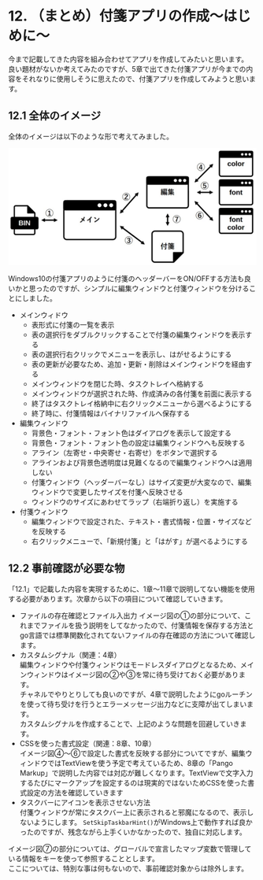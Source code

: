 # 12. （まとめ）付箋アプリの作成～はじめに～

今まで記載してきた内容を組み合わせてアプリを作成してみたいと思います。  
良い題材がないか考えてみたのですが、5章で出てきた付箋アプリが今までの内容をそれなりに使用しそうに思えたので、付箋アプリを作成してみようと思います。  

## 12.1 全体のイメージ

全体のイメージは以下のような形で考えてみました。  

![](image/image.jpg)  

Windows10の付箋アプリのように付箋のヘッダーバーをON/OFFする方法も良いかと思ったのですが、シンプルに編集ウィンドウと付箋ウィンドウを分けることにしました。  

- メインウィドウ  
  - 表形式に付箋の一覧を表示  
  - 表の選択行をダブルクリックすることで付箋の編集ウィンドウを表示する  
  - 表の選択行右クリックでメニューを表示し、はがせるようにする  
  - 表の更新が必要なため、追加・更新・削除はメインウィンドウを経由する  
  - メインウィンドウを閉じた時、タスクトレイへ格納する  
  - メインウィンドウが選択された時、作成済みの各付箋を前面に表示する  
  - 終了はタスクトレイ格納中に右クリックメニューから選べるようにする  
  - 終了時に、付箋情報はバイナリファイルへ保存する  
- 編集ウィンドウ  
  - 背景色・フォント・フォント色はダイアログを表示して設定する  
  - 背景色・フォント・フォント色の設定は編集ウィンドウへも反映する  
  - アライン（左寄せ・中央寄せ・右寄せ）をボタンで選択する  
  - アラインおよび背景色透明度は見難くなるので編集ウィンドウへは適用しない  
  - 付箋ウィンドウ（ヘッダーバーなし）はサイズ変更が大変なので、編集ウィンドウで変更したサイズを付箋へ反映させる  
  - ウィンドウのサイズにあわせてラップ（右端折り返し）を実施する  
- 付箋ウィンドウ  
  - 編集ウィンドウで設定された、テキスト・書式情報・位置・サイズなどを反映する  
  - 右クリックメニューで、「新規付箋」と「はがす」が選べるようにする  

## 12.2 事前確認が必要な物

「12.1」で記載した内容を実現するために、1章～11章で説明してない機能を使用する必要があります。次章から以下の項目について確認していきます。  

- ファイルの存在確認とファイル入出力
  イメージ図の①の部分について、これまでファイルを扱う説明をしてなかったので、付箋情報を保存する方法とgo言語では標準関数化されてないファイルの存在確認の方法について確認します。  
- カスタムシグナル（関連：4章）  
  編集ウィンドウや付箋ウィンドウはモードレスダイアログとなるため、メインウィンドウはイメージ図の②や③を常に待ち受けておく必要があります。  
  チャネルでやりとりしても良いのですが、4章で説明したようにgoルーチンを使って待ち受けを行うとエラーメッセージ出力などに支障が出てしまいます。  
  カスタムシグナルを作成することで、上記のような問題を回避していきます。  
- CSSを使った書式設定（関連：8章、10章）  
  イメージ図④～⑥で設定した書式を反映する部分についてですが、編集ウィンドウではTextViewを使う予定で考えているため、8章の「Pango Markup」で説明した内容では対応が難しくなります。TextViewで文字入力するたびにマークアップを設定するのは現実的ではないためCSSを使った書式設定の方法を確認していきます  
- タスクバーにアイコンを表示させない方法  
  付箋ウィンドウが常にタスクバー上に表示されると邪魔になるので、表示しないようにします。
  `SetSkipTaskbarHint()`がWindows上で動作すれば良かったのですが、残念ながら上手くいかなかったので、独自に対応します。  

イメージ図⑦の部分については、グローバルで宣言したマップ変数で管理している情報をキーを使って参照することとします。  
ここについては、特別な事は何もないので、事前確認対象からは除外します。  
